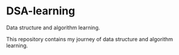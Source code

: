 # DSA-learning
Data structure and algorithm learning.

This repository contains my journey of data structure and algorithm learning.
